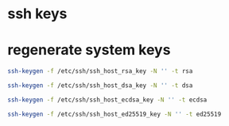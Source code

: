 # ssh keys

# regenerate system keys

```sh
ssh-keygen -f /etc/ssh/ssh_host_rsa_key -N '' -t rsa

ssh-keygen -f /etc/ssh/ssh_host_dsa_key -N '' -t dsa

ssh-keygen -f /etc/ssh/ssh_host_ecdsa_key -N '' -t ecdsa

ssh-keygen -f /etc/ssh/ssh_host_ed25519_key -N '' -t ed25519
```


